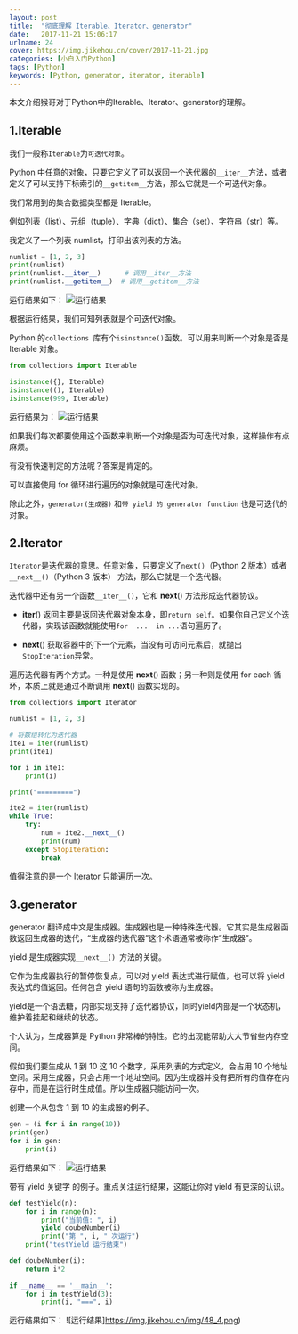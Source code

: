 ```yaml
---
layout: post
title:  "彻底理解 Iterable、Iterator、generator"
date:   2017-11-21 15:06:17
urlname: 24
cover: https://img.jikehou.cn/cover/2017-11-21.jpg
categories: [小白入门Python]
tags: [Python]
keywords: [Python, generator, iterator, iterable]
---
```

本文介绍猴哥对于Python中的Iterable、Iterator、generator的理解。
<!-- more -->
## 1.Iterable
我们一般称`Iterable`为`可迭代对象`。

Python 中任意的对象，只要它定义了可以返回一个迭代器的`__iter__`方法，或者定义了可以支持下标索引的`__getitem__`方法，那么它就是一个可迭代对象。

我们常用到的集合数据类型都是 Iterable。

例如列表（list）、元组（tuple）、字典（dict）、集合（set）、字符串（str）等。

我定义了一个列表 numlist，打印出该列表的方法。
```python
numlist = [1, 2, 3]
print(numlist)
print(numlist.__iter__)      # 调用__iter__方法
print(numlist.__getitem__)  # 调用__getitem__方法
```

运行结果如下：
![运行结果](https://img.jikehou.cn/img/48_1.png)

根据运行结果，我们可知列表就是个可迭代对象。

Python 的`collections `库有个`isinstance()`函数。可以用来判断一个对象是否是 Iterable 对象。
```python
from collections import Iterable  

isinstance({}, Iterable)  
isinstance((), Iterable) 
isinstance(999, Iterable)
```

运行结果为：
![运行结果](https://img.jikehou.cn/img/48_2.png)

如果我们每次都要使用这个函数来判断一个对象是否为可迭代对象，这样操作有点麻烦。

有没有快速判定的方法呢？答案是肯定的。

可以直接使用 for 循环进行遍历的对象就是可迭代对象。

除此之外，`generator(生成器)` 和`带 yield 的 generator function` 也是可迭代的对象。


## 2.Iterator
`Iterator`是迭代器的意思。任意对象，只要定义了`next()`（Python 2 版本）或者`__next__()`（Python 3 版本） 方法，那么它就是一个迭代器。

迭代器中还有另一个函数`__iter__()`，它和 __next__() 方法形成迭代器协议。

- __iter__()
返回主要是返回迭代器对象本身，即`return self`。如果你自己定义个迭代器，实现该函数就能使用`for  ...  in ...`语句遍历了。

- __next__() 
获取容器中的下一个元素，当没有可访问元素后，就抛出`StopIteration`异常。

遍历迭代器有两个方式。一种是使用 __next__() 函数；另一种则是使用 for each 循环，本质上就是通过不断调用 __next__() 函数实现的。
```python
from collections import Iterator

numlist = [1, 2, 3]

# 将数组转化为迭代器
ite1 = iter(numlist)
print(ite1)

for i in ite1:
    print(i)

print("=========")

ite2 = iter(numlist)
while True:
    try:
        num = ite2.__next__()
        print(num)
    except StopIteration:
        break
```

值得注意的是一个 Iterator 只能遍历一次。

## 3.generator
generator 翻译成中文是生成器。生成器也是一种特殊迭代器。它其实是生成器函数返回生成器的迭代，“生成器的迭代器”这个术语通常被称作”生成器”。

yield 是生成器实现`__next__() `方法的关键。

它作为生成器执行的暂停恢复点，可以对 yield 表达式进行赋值，也可以将 yield 表达式的值返回。任何包含 yield 语句的函数被称为生成器。

yield是一个语法糖，内部实现支持了迭代器协议，同时yield内部是一个状态机，维护着挂起和继续的状态。

个人认为，生成器算是 Python 非常棒的特性。它的出现能帮助大大节省些内存空间。

假如我们要生成从 1 到 10 这 10 个数字，采用列表的方式定义，会占用 10 个地址空间。采用生成器，只会占用一个地址空间。因为生成器并没有把所有的值存在内存中，而是在运行时生成值。所以生成器只能访问一次。

创建一个从包含 1 到 10 的生成器的例子。
```python
gen = (i for i in range(10))
print(gen)
for i in gen:
    print(i)
```

运行结果如下：
![运行结果](https://img.jikehou.cn/img/48_3.png)

带有 yield 关键字 的例子。重点关注运行结果，这能让你对 yield 有更深的认识。
```python
def testYield(n):
    for i in range(n):
        print("当前值: ", i)
        yield doubeNumber(i)
        print("第 ", i, " 次运行")
    print("testYield 运行结束")

def doubeNumber(i):
    return i*2
    
if __name__ == '__main__':
    for i in testYield(3):
        print(i, "===", i)
```

运行结果如下：
![运行结果]https://img.jikehou.cn/img/48_4.png)